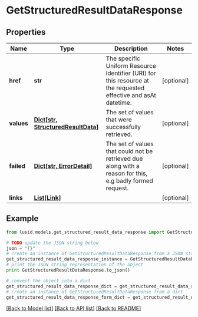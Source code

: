 # GetStructuredResultDataResponse


## Properties
Name | Type | Description | Notes
------------ | ------------- | ------------- | -------------
**href** | **str** | The specific Uniform Resource Identifier (URI) for this resource at the requested effective and asAt datetime. | [optional] 
**values** | [**Dict[str, StructuredResultData]**](StructuredResultData.md) | The set of values that were successfully retrieved. | [optional] 
**failed** | [**Dict[str, ErrorDetail]**](ErrorDetail.md) | The set of values that could not be retrieved due along with a reason for this, e.g badly formed request. | [optional] 
**links** | [**List[Link]**](Link.md) |  | [optional] 

## Example

```python
from lusid.models.get_structured_result_data_response import GetStructuredResultDataResponse

# TODO update the JSON string below
json = "{}"
# create an instance of GetStructuredResultDataResponse from a JSON string
get_structured_result_data_response_instance = GetStructuredResultDataResponse.from_json(json)
# print the JSON string representation of the object
print GetStructuredResultDataResponse.to_json()

# convert the object into a dict
get_structured_result_data_response_dict = get_structured_result_data_response_instance.to_dict()
# create an instance of GetStructuredResultDataResponse from a dict
get_structured_result_data_response_form_dict = get_structured_result_data_response.from_dict(get_structured_result_data_response_dict)
```
[[Back to Model list]](../README.md#documentation-for-models) [[Back to API list]](../README.md#documentation-for-api-endpoints) [[Back to README]](../README.md)


